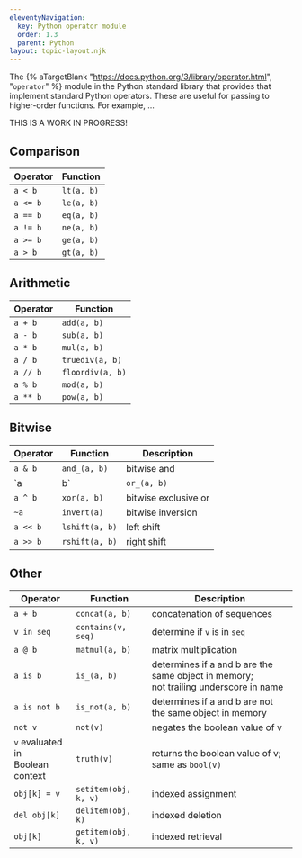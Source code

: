 ```yaml
---
eleventyNavigation:
  key: Python operator module
  order: 1.3
  parent: Python
layout: topic-layout.njk
---
```


<!-- markdownlint-disable MD013 -->

The {% aTargetBlank "https://docs.python.org/3/library/operator.html",
"`operator`" %} module in the Python standard library
that provides that implement standard Python operators.
These are useful for passing to higher-order functions.
For example, ...

THIS IS A WORK IN PROGRESS!

## Comparison

| Operator | Function   |
| -------- | ---------- |
| `a < b`  | `lt(a, b)` |
| `a <= b` | `le(a, b)` |
| `a == b` | `eq(a, b)` |
| `a != b` | `ne(a, b)` |
| `a >= b` | `ge(a, b)` |
| `a > b`  | `gt(a, b)` |

## Arithmetic

| Operator | Function         |
| -------- | ---------------- |
| `a + b`  | `add(a, b)`      |
| `a - b`  | `sub(a, b)`      |
| `a * b`  | `mul(a, b)`      |
| `a / b`  | `truediv(a, b)`  |
| `a // b` | `floordiv(a, b)` |
| `a % b`  | `mod(a, b)`      |
| `a ** b` | `pow(a, b)`      |

## Bitwise

| Operator | Function       | Description          |
| -------- | -------------- | -------------------- |
| `a & b`  | `and_(a, b)`   | bitwise and          |
| `a | b`  | `or_(a, b)`    | bitwise or           |
| `a ^ b`  | `xor(a, b)`    | bitwise exclusive or |
| `~a`     | `invert(a)`    | bitwise inversion    |
| `a << b` | `lshift(a, b)` | left shift           |
| `a >> b` | `rshift(a, b)` | right shift          |

## Other

| Operator                            | Function             | Description                                                                             |
| ----------------------------------- | -------------------- | --------------------------------------------------------------------------------------- |
| `a + b`                             | `concat(a, b)`       | concatenation of sequences                                                              |
| `v in seq`                          | `contains(v, seq)`   | determine if `v` is in `seq`                                                            |
| `a @ b`                             | `matmul(a, b)`       | matrix multiplication                                                                   |
| `a is b`                            | `is_(a, b)`          | determines if a and b are the same object in memory;<br>not trailing underscore in name |
| `a is not b`                        | `is_not(a, b)`       | determines if a and b are not the same object in memory                                 |
| `not v`                             | `not(v)`             | negates the boolean value of v                                                          |
| `v` evaluated in<br>Boolean context | `truth(v)`           | returns the boolean value of v;<br>same as `bool(v)`                                    |
| `obj[k] = v`                        | `setitem(obj, k, v)` | indexed assignment                                                                      |
| `del obj[k]`                        | `delitem(obj, k)`    | indexed deletion                                                                        |
| `obj[k]`                            | `getitem(obj, k, v)` | indexed retrieval                                                                       |
